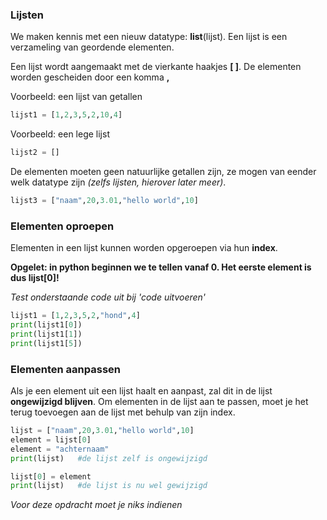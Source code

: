 ### Lijsten

We maken kennis met een nieuw datatype: **list**(lijst). Een lijst is een verzameling van geordende elementen. 

Een lijst wordt aangemaakt met de vierkante haakjes **[ ]**. De elementen worden gescheiden door een komma **,**

Voorbeeld: een lijst van getallen
```python
lijst1 = [1,2,3,5,2,10,4]
```
Voorbeeld: een lege lijst
```python
lijst2 = []
```

De elementen moeten geen natuurlijke getallen zijn, ze mogen van eender welk datatype zijn *(zelfs lijsten, hierover later meer)*.
```python
lijst3 = ["naam",20,3.01,"hello world",10]
```

### Elementen oproepen
Elementen in een lijst kunnen worden opgeroepen via hun **index**.

**Opgelet: in python beginnen we te tellen vanaf 0. Het eerste element is dus lijst[0]!** 

*Test onderstaande code uit bij 'code uitvoeren'*
```python
lijst1 = [1,2,3,5,2,"hond",4]
print(lijst1[0])
print(lijst1[1])
print(lijst1[5])
```
### Elementen aanpassen
Als je een element uit een lijst haalt en aanpast, zal dit in de lijst **ongewijzigd blijven**. Om elementen in de lijst aan te passen, moet je het terug toevoegen aan de lijst met behulp van zijn index.

```python
lijst = ["naam",20,3.01,"hello world",10]
element = lijst[0]
element = "achternaam"
print(lijst)   #de lijst zelf is ongewijzigd

lijst[0] = element
print(lijst)   #de lijst is nu wel gewijzigd
```

*Voor deze opdracht moet je niks indienen*
